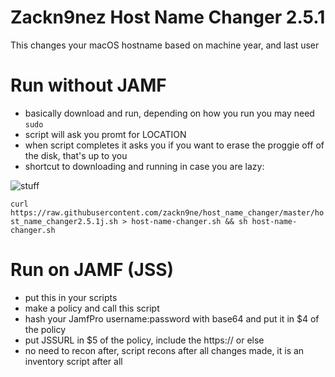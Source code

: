 # Zackn9nez Host Name Changer 2.5.1
This changes your macOS hostname based on machine year, and last user

# Run without JAMF
- basically download and run, depending on how you run you may need `sudo`
- script will ask you promt for LOCATION
- when script completes it asks you if you want to erase the proggie off of the disk, that's up to you
- shortcut to downloading and running in case you are lazy:

![stuff](https://emojipedia-us.s3.dualstack.us-west-1.amazonaws.com/socialmedia/apple/237/white-down-pointing-backhand-index_1f447.png)

`curl https://raw.githubusercontent.com/zackn9ne/host_name_changer/master/host_name_changer2.5.1j.sh > host-name-changer.sh && sh host-name-changer.sh`

# Run on JAMF (JSS) 
- put this in your scripts
- make a policy and call this script
- hash your JamfPro username:password with base64 and put it in $4 of the policy
- put JSSURL in $5 of the policy, include the https:// or else
- no need to recon after, script recons after all changes made, it is an inventory script after all

